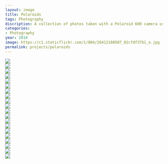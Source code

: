```yaml
---
layout: image
title: Polaroids
tags: Photography
discription: A collection of photos taken with a Polaroid 600 camera using Impossible Project black and white and color film.
categories:
- Photography
year: 2018
image: https://c1.staticflickr.com/1/884/26412180507_02cfdf37b1_o.jpg
permalink: projects/polaroids
---
```




<div class="images-left"><img src="https://c1.staticflickr.com/1/884/26412180507_02cfdf37b1_o.jpg"></div>
<div class="images-right"><img src="https://c1.staticflickr.com/1/818/41240926512_4759a63dbc_b.jpg"></div>

<div class="images-left"><img src="https://c1.staticflickr.com/1/816/26412166997_64787baf7c_b.jpg"></div>
<div class="images-right"><img src="https://c1.staticflickr.com/1/819/27411452818_74f1889c95_b.jpg"></div>

<div class="images-left"><img src="https://c1.staticflickr.com/1/919/28355309417_98f8c7078e_b.jpg"></div>
<div class="images-right"><img src="https://c1.staticflickr.com/1/920/28355308987_515db33800_b.jpg"></div>

<div class="images-left"><img src="https://c1.staticflickr.com/1/897/26412178187_9f02804e25_b.jpg"></div>
<div class="images-right"><img src="https://c1.staticflickr.com/1/894/27411445428_5f6bbd9a29_b.jpg"></div>

<div class="images-left"><img src="https://c1.staticflickr.com/1/887/41240927082_e3cc871cff_b.jpg"></div>
<div class="images-right"><img src="https://c1.staticflickr.com/1/796/27411451458_08e76b175e_b.jpg"></div>

<div class="images-left"><img src="https://c1.staticflickr.com/1/785/26412179637_bf448d754b_b.jpg"></div>
<div class="images-right"><img src="https://c1.staticflickr.com/1/811/26412168367_22821a5972_b.jpg"></div>

<div class="images-left"><img src="https://c1.staticflickr.com/1/913/28355308837_e645dbf5ba_b.jpg"></div>
<div class="images-right"><img src="https://c1.staticflickr.com/1/833/28355312007_32ed1842ac_b.jpg"></div>

<div class="images-left"><img src="https://c1.staticflickr.com/1/785/27411450638_a411cf436f_b.jpg"></div>
<div class="images-right"><img src="https://c1.staticflickr.com/1/801/27411445808_f80cb30369_b.jpg"></div>

<div class="images-left"><img src="https://c1.staticflickr.com/1/792/27411448658_7fda60613d_b.jpg"></div>
<div class="images-right"><img src="https://c1.staticflickr.com/1/814/26412176387_14b3036ccb_b.jpg"></div>

<div class="images-left"><img src="https://c1.staticflickr.com/1/801/27411449798_f9df76e40d_b.jpg"></div>
<div class="images-right"><img src="https://c1.staticflickr.com/1/874/27411447558_b8235a1991_b.jpg"></div>

<section class="clear"></section>
